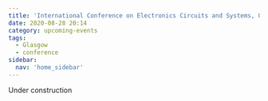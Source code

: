 ```yaml
---
title: 'International Conference on Electronics Circuits and Systems, Glasgow, 2020'
date: 2020-08-28 20:14
category: upcoming-events
tags:
  - Glasgow
  - conference
sidebar:
  nav: 'home_sidebar'
---
```


Under construction
